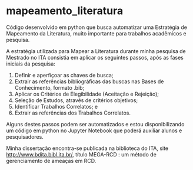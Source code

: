 # mapeamento_literatura
Código desenvolvido em python que busca automatizar uma Estratégia de Mapeamento da Literatura, muito importante para trabalhos acadêmicos e pesquisa.

A estratégia utilizada para Mapear a Literatura durante minha pesquisa de Mestrado no ITA consistia em aplicar os seguintes passos, após as fases iniciais da pesquisa:

1. Definir e aperfiçoar as chaves de busca;
1. Extrair as referências bibliográficas das buscas nas Bases de Conhecimento, formato .bib;
1. Aplicar os Critérios de Elegibilidade (Aceitação e Rejeição);
1. Seleção de Estudos, através de critérios objetivos;
1. Identificar Trabalhos Correlatos; e
1. Extrair as referências dos Trabalhos Correlatos.

Alguns destes passos podem ser automatizados e estou disponibilizando um código em python no Jupyter Notebook que poderá auxiliar alunos e pesquisadores.

Minha dissertação encontra-se publicada na biblioteca do ITA, site http://www.bdita.bibl.ita.br/, título MEGA-RCD : um método de gerenciamento de ameaças em RCD.